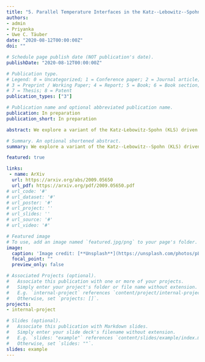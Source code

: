 ```yaml
---
title: "5. Parallel Temperature Interfaces in the Katz--Lebowitz--Spohn Driven Lattice Gas"
authors:
- admin
- Priyanka
- Uwe C. Täuber
date: "2020-08-12T00:00:00Z"
doi: ""

# Schedule page publish date (NOT publication's date).
publishDate: "2020-08-12T00:00:00Z"

# Publication type.
# Legend: 0 = Uncategorized; 1 = Conference paper; 2 = Journal article;
# 3 = Preprint / Working Paper; 4 = Report; 5 = Book; 6 = Book section;
# 7 = Thesis; 8 = Patent
publication_types: ["3"]

# Publication name and optional abbreviated publication name.
publication: In preparation
publication_short: In preparation

abstract: We explore a variant of the Katz-Lebowitz-Spohn (KLS) driven lattice gas in two dimensions, where the lattice is split into two regions that are coupled to heat baths with distinct temperatures. The temperature boundaries are oriented parallel to the external particle drive. If the hopping rates at the interfaces satisfy particle-hole symmetry, the current difference across them generates a vector flow diagram akin to an infinite flat vortex sheet. We have studied the finite-size scaling of the particle density fluctuations in both temperature regions, and observed that it is controlled by the respective temperature values. If the colder subsystem is maintained at the KLS critical temperature, while the hotter subsystem's temperature is set much higher, the interface current greatly suppresses particle exchange between the two regions. As a result of the ensuing effective subsystem decoupling, strong fluctuations persist in the critical region, whence the particle density fluctuations scale with the KLS critical exponents. However, if both temperatures are set well above the critical temperature, the particle density fluctuations scale according to the totally asymmetric exclusion process (TASEP). We have also measured the entropy production rate in both subsystems; it displays intriguing algebraic decay in the critical region, while it saturates quickly at a small but non-zero level in the hotter region. We have also considered another possible choice of the hopping rates across the temperature interfaces that explicitly breaks particle-hole symmetry. In that case the boundary rates induce a net particle flux across the interfaces that displays power-law behavior, until ultimately the particle exclusion constraints generate a clogging transition to an inert state.

# Summary. An optional shortened abstract.
summary: We explore a variant of the Katz--Lebowitz--Spohn (KLS) driven lattice gas in two dimensions, where the lattice is split into two regions that are coupled to heat baths with distinct temperatures.

featured: true

links:
 - name: ArXiv
  url: https://arxiv.org/abs/2009.05650
  url_pdf: https://arxiv.org/pdf/2009.05650.pdf
# url_code: '#'
# url_dataset: '#'
# url_poster: '#'
# url_project: ''
# url_slides: ''
# url_source: '#'
# url_video: '#'

# Featured image
# To use, add an image named `featured.jpg/png` to your page's folder. 
image:
  caption: 'Image credit: [**Unsplash**](https://unsplash.com/photos/pLCdAaMFLTE)'
  focal_point: ""
  preview_only: false

# Associated Projects (optional).
#   Associate this publication with one or more of your projects.
#   Simply enter your project's folder or file name without extension.
#   E.g. `internal-project` references `content/project/internal-project/index.md`.
#   Otherwise, set `projects: []`.
projects:
- internal-project

# Slides (optional).
#   Associate this publication with Markdown slides.
#   Simply enter your slide deck's filename without extension.
#   E.g. `slides: "example"` references `content/slides/example/index.md`.
#   Otherwise, set `slides: ""`.
slides: example
---
```

